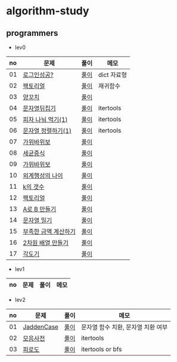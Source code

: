 # algorithm-study

## programmers

- lev0

|no|문제|풀이|메모|
|:---|---|---|---|
|01|[로그인성공?](https://school.programmers.co.kr/learn/courses/30/lessons/120883)|[풀이](https://github.com/wan0911/algorithm-study/tree/main/programmers/%EB%A1%9C%EA%B7%B8%EC%9D%B8%EC%84%B1%EA%B3%B5%3F)|dict 자료형|
|02|[팩토리얼](https://school.programmers.co.kr/learn/courses/30/lessons/120848)|[풀이](https://github.com/wan0911/algorithm-study/tree/main/programmers/%ED%8C%A9%ED%86%A0%EB%A6%AC%EC%96%BC)|재귀함수|
|03|[양꼬치](https://school.programmers.co.kr/learn/courses/30/lessons/120875)|[풀이](https://github.com/wan0911/algorithm-study/tree/main/programmers/%EC%96%91%EA%BC%AC%EC%B9%98)||
|04|[문자열뒤집기]()|[풀이]()|itertools|
|05|[피자 나눠 먹기(1)]()|[풀이]()|itertools|
|06|[문자열 정렬하기(1)]()|[풀이]()|itertools|
|07|[가위바위보]()|[풀이]()||
|08|[세균증식]()|[풀이]()||
|09|[가위바위보]()|[풀이]()||
|10|[외계행성의 나이]()|[풀이]()||
|11|[k의 갯수]()|[풀이]()||
|12|[팩토리얼]()|[풀이]()||
|13|[A로 B 만들기]()|[풀이]()||
|14|[문자열 밀기]()|[풀이]()||
|15|[부족한 금액 계산하기]()|[풀이]()||
|16|[2차원 배열 만들기]()|[풀이]()||
|17|[각도기]()|[풀이]()||


- lev1

|no|문제|풀이|메모|
|:---|---|---|---|




- lev2

|no|문제|풀이|메모|
|:---|---|---|---|
|01|[JaddenCase](https://school.programmers.co.kr/learn/courses/30/lessons/12951)|[풀이](https://github.com/wan0911/algorithm-study/blob/main/programmers/JaddenCase/Jaddencase.py)|문자열 함수 치환, 문자열 치환 여부|
|02|[모음사전](https://school.programmers.co.kr/learn/courses/30/lessons/84512)|[풀이](https://github.com/wan0911/algorithm-study/tree/main/programmers/%EB%AA%A8%EC%9D%8C%EC%82%AC%EC%A0%84)|itertools|
|03|[피로도](https://school.programmers.co.kr/learn/courses/30/lessons/87946)|[풀이](https://school.programmers.co.kr/learn/courses/30/lessons/87946)|itertools or bfs|


